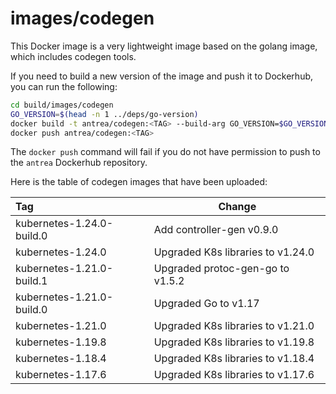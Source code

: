 # images/codegen

This Docker image is a very lightweight image based on the golang image, which
includes codegen tools.

If you need to build a new version of the image and push it to Dockerhub, you
can run the following:

```bash
cd build/images/codegen
GO_VERSION=$(head -n 1 ../deps/go-version)
docker build -t antrea/codegen:<TAG> --build-arg GO_VERSION=$GO_VERSION .
docker push antrea/codegen:<TAG>
```

The `docker push` command will fail if you do not have permission to push to the
`antrea` Dockerhub repository.

Here is the table of codegen images that have been uploaded:

| Tag                            | Change                                  |
| :----------------------------- | --------------------------------------- |
| kubernetes-1.24.0-build.0      | Add controller-gen v0.9.0               |
| kubernetes-1.24.0              | Upgraded K8s libraries to v1.24.0       |
| kubernetes-1.21.0-build.1      | Upgraded protoc-gen-go to v1.5.2        |
| kubernetes-1.21.0-build.0      | Upgraded Go to v1.17                    |
| kubernetes-1.21.0              | Upgraded K8s libraries to v1.21.0       |
| kubernetes-1.19.8              | Upgraded K8s libraries to v1.19.8       |
| kubernetes-1.18.4              | Upgraded K8s libraries to v1.18.4       |
| kubernetes-1.17.6              | Upgraded K8s libraries to v1.17.6       |
